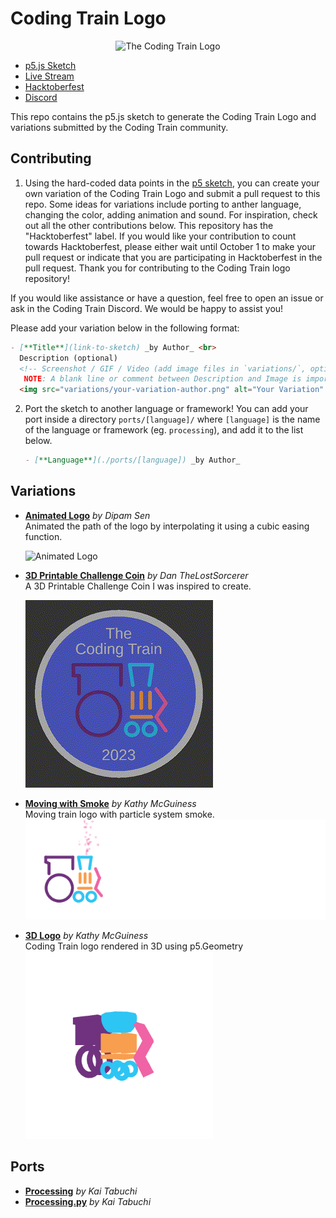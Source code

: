 # Coding Train Logo

<p align="center"><img src="logo.png" alt="The Coding Train Logo" width="300px"></p>

- [p5.js Sketch](https://editor.p5js.org/codingtrain/sketches/p599bQ3sa)
- [Live Stream](https://www.youtube.com/watch?v=d6RXcetnl20&t=4549s)
- [Hacktoberfest](https://hacktoberfest.com/participation/)
- [Discord](https://thecodingtrain.com/discord)

This repo contains the p5.js sketch to generate the Coding Train Logo and variations submitted by the Coding Train community.

## Contributing

1. Using the hard-coded data points in the [p5 sketch](./sketch/), you can create your own variation of the Coding Train Logo and submit a pull request to this repo. Some ideas for variations include porting to anther language, changing the color, adding animation and sound. For inspiration, check out all the other contributions below. This repository has the "Hacktoberfest" label.  If you would like your contribution to count towards Hacktoberfest, please either wait until October 1 to make your pull request or indicate that you are participating in Hacktoberfest in the pull request.  Thank you for contributing to the Coding Train logo repository!

If you would like assistance or have a question, feel free to open an issue or ask in the Coding Train Discord.  We would be happy to assist you!

   Please add your variation below in the following format:

   ```md
   - [**Title**](link-to-sketch) _by Author_ <br>
     Description (optional)
     <!-- Screenshot / GIF / Video (add image files in `variations/`, optional.
      NOTE: A blank line or comment between Description and Image is important for correct formating) -->
     <img src="variations/your-variation-author.png" alt="Your Variation" width="300px">
   ```

2. Port the sketch to another language or framework! You can add your port inside a directory `ports/[language]/` where `[language]` is the name of the language or framework (eg. `processing`), and add it to the list below.

   ```md
   - [**Language**](./ports/[language]) _by Author_
   ```

## Variations

- [**Animated Logo**](https://editor.p5js.org/funplanet/sketches/8zZKqiyV4) _by Dipam Sen_ <br>
  Animated the path of the logo by interpolating it using a cubic easing function.
  
  <img src="variations/animated-logo-dipamsen.gif" alt="Animated Logo" width="300px">


- [**3D Printable Challenge Coin**](https://github.com/dansmindspace/Challenge-Coins/tree/main/The%20Coding%20Train) _by Dan TheLostSorcerer_ <br>
  A 3D Printable Challenge Coin I was inspired to create.
  
  ![The Coding Train - Challenge Coin Rotating GIF](https://github.com/dansmindspace/Challenge-Coins/blob/656f0e0afdb561f0acc0b933e2d47c0a5af0802c/The%20Coding%20Train/CodingTrainChallengeCoin.gif)

- [**Moving with Smoke**](https://editor.p5js.org/kfahn/sketches/6tpczaeuS) _by Kathy McGuiness_<br> 
  Moving train logo with particle system smoke.
  <img src="variations/moving_train.gif" alt="Moving Logo with Smoke" width="600px">

- [**3D Logo**](https://editor.p5js.org/kfahn/sketches/baNkdJdBE) _by Kathy McGuiness_<br>
  Coding Train logo rendered in 3D using p5.Geometry
  <br>
  <img src="variations/3d-logo.gif" alt="3D logo" width="300px">

## Ports

- [**Processing**](./ports/processing/) _by Kai Tabuchi_
- [**Processing.py**](./ports/processingpy/) _by Kai Tabuchi_
